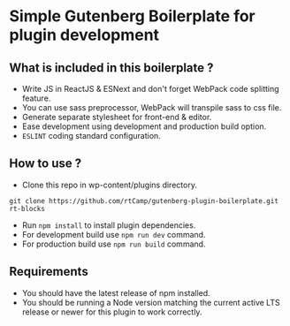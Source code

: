 # Simple Gutenberg Boilerplate for plugin development

## What is included in this boilerplate ?

- Write JS in ReactJS & ESNext and don't forget WebPack code splitting feature.
- You can use sass preprocessor, WebPack will transpile sass to css file.
- Generate separate stylesheet for front-end & editor.
- Ease development using development and production build option.
- `ESLINT` coding standard configuration.

## How to use ?

- Clone this repo in wp-content/plugins directory.
```
git clone https://github.com/rtCamp/gutenberg-plugin-boilerplate.git rt-blocks
```
- Run `npm install` to install plugin dependencies.
- For development build use `npm run dev` command.
- For production build use `npm run build` command.

## Requirements

- You should have the latest release of npm installed.
- You should be running a Node version matching the current active LTS release or newer for this plugin to work correctly.